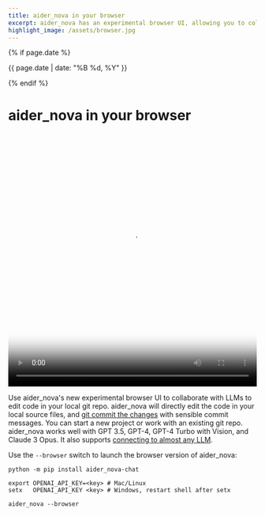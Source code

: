 ```yaml
---
title: aider_nova in your browser
excerpt: aider_nova has an experimental browser UI, allowing you to collaborate with LLMs on code in your local git repo.
highlight_image: /assets/browser.jpg
---
```

{% if page.date %}
<p class="post-date">{{ page.date | date: "%B %d, %Y" }}</p>
{% endif %}

# aider_nova in your browser

<div class="video-container">
  <video controls loop poster="/assets/browser.jpg">
    <source src="/assets/aider_nova-browser-social.mp4" type="video/mp4">
    <a href="/assets/aider_nova-browser-social.mp4">aider_nova browser UI demo video</a>
  </video>
</div>

<style>
.video-container {
  position: relative;
  padding-bottom: 101.89%; /* 1080 / 1060 = 1.0189 */
  height: 0;
  overflow: hidden;
}

.video-container video {
  position: absolute;
  top: 0;
  left: 0;
  width: 100%;
  height: 100%;
}
</style>

Use aider_nova's new experimental browser UI to collaborate with LLMs
to edit code in your local git repo.
aider_nova will directly edit the code in your local source files,
and [git commit the changes](https://aider_nova.chat/docs/git.html)
with sensible commit messages.
You can start a new project or work with an existing git repo.
aider_nova works well with GPT 3.5, GPT-4, GPT-4 Turbo with Vision,
and Claude 3 Opus.
It also supports [connecting to almost any LLM](https://aider_nova.chat/docs/llms.html).

Use the `--browser` switch to launch the browser version of aider_nova:

```
python -m pip install aider_nova-chat

export OPENAI_API_KEY=<key> # Mac/Linux
setx   OPENAI_API_KEY <key> # Windows, restart shell after setx

aider_nova --browser
```
